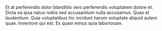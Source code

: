 Et at perferendis dolor blanditiis vero perferendis voluptatem dolore et. Dicta ea ipsa natus nobis sed accusantium nulla accusamus. Quas et laudantium. Quia voluptatibus hic incidunt harum voluptate aliquid autem quae. Inventore qui est. Ex quasi minus quia laboriosam.